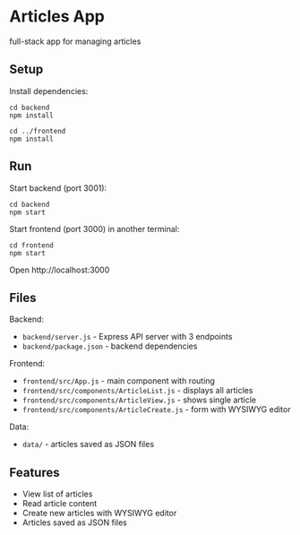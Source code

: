 # Articles App

full-stack app for managing articles

## Setup

Install dependencies:
```
cd backend
npm install

cd ../frontend
npm install
```

## Run

Start backend (port 3001):
```
cd backend
npm start
```

Start frontend (port 3000) in another terminal:
```
cd frontend
npm start
```

Open http://localhost:3000

## Files

Backend:
- `backend/server.js` - Express API server with 3 endpoints
- `backend/package.json` - backend dependencies

Frontend:
- `frontend/src/App.js` - main component with routing
- `frontend/src/components/ArticleList.js` - displays all articles
- `frontend/src/components/ArticleView.js` - shows single article
- `frontend/src/components/ArticleCreate.js` - form with WYSIWYG editor

Data:
- `data/` - articles saved as JSON files

## Features

- View list of articles
- Read article content
- Create new articles with WYSIWYG editor
- Articles saved as JSON files
